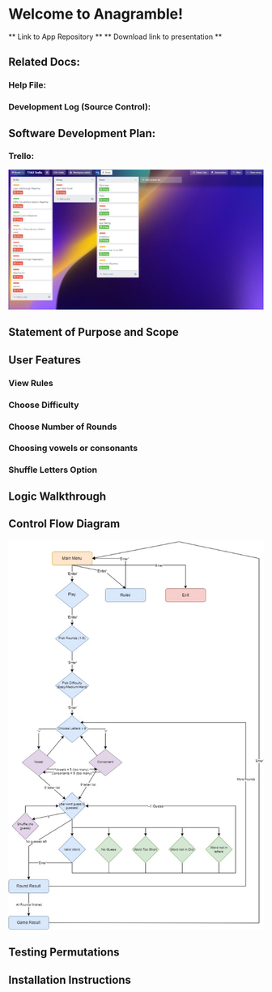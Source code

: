 # Welcome to Anagramble!

** Link to App Repository **
** Download link to presentation **

## Related Docs:
### Help File:
### Development Log (Source Control):

## Software Development Plan:
### Trello:
![Trello](./images/Trello%2025.09.2022.jpg)
## Statement of Purpose and Scope

## User Features
### View Rules
### Choose Difficulty
### Choose Number of Rounds
### Choosing vowels or consonants
### Shuffle Letters Option

## Logic Walkthrough

## Control Flow Diagram
![Flowchart](./images/Assignment%20Flowchart.jpg)
## Testing Permutations

## Installation Instructions
